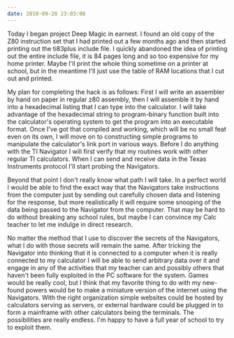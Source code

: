 ```yaml
---
date: 2010-09-20 23:03:08
---
```


Today I began project Deep Magic in earnest. I found an old copy of the Z80 instruction set that I had printed out a few months ago and then started printing out the ti83plus include file. I quickly abandoned the idea of printing out the entire include file, it is 84 pages long and so too expensive for my home printer. Maybe I'll print the whole thing sometime on a printer at school, but in the meantime I'll just use the table of RAM locations that I cut out and printed.

My plan for completing the hack is as follows: First I will write an assembler by hand on paper in regular z80 assembly, then I will assemble it by hand into a hexadecimal listing that I can type into the calculator. I will take advantage of the hexadecimal string to program-binary function built into the calculator's operating system to get the program into an executable format. Once I've got that compiled and working, which will be no small feat even on its own, I will move on to constructing simple programs to manipulate the calculator's link port in various ways. Before I do anything with the TI Navigator I will first verify that my routines work with other regular TI calculators. When I can send and receive data in the Texas Instruments protocol I'll start probing the Navigators.

Beyond that point I don't really know what path I will take. In a perfect world I would be able to find the exact way that the Navigators take instructions from the computer just by sending out carefully chosen data and listening for the response, but more realistically it will require some snooping of the data being passed to the Navigator from the computer. That may be hard to do without breaking any school rules, but maybe I can convince my Calc teacher to let me indulge in direct research.

No matter the method that I use to discover the secrets of the Navigators, what I do with those secrets will remain the same. After tricking the Navigator into thinking that it is connected to a computer when it is really connected to my calculator I will be able to send arbitrary data over it and engage in any of the activities that my teacher can and possibly others that haven't been fully exploited in the PC software for the system. Games would be really cool, but I think that my favorite thing to do with my new-found powers would be to make a miniature version of the internet using the Navigators. With the right organization simple websites could be hosted by calculators serving as servers, or external hardware could be plugged in to form a mainframe with other calculators being the terminals. The possibilities are really endless. I'm happy to have a full year of school to try to exploit them.
